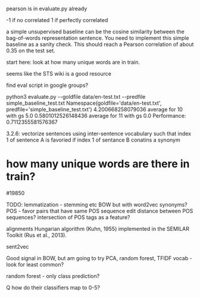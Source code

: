 pearson is in evaluate.py already

-1 if no correlated
1 if perfectly correlated



 a simple unsupervised baseline can be the cosine similarity between the bag-of-words representation sentence. You need to implement this simple baseline as a sanity check. This should reach a Pearson correlation of about 0.35 on the test set.

 start here: look at how many unique words are in train.


 seems like the STS wiki is a good resource

 find eval script in google groups?

python3 evaluate.py --goldfile data/en-test.txt --predfile simple_baseline_test.txt 
Namespace(goldfile='data/en-test.txt', predfile='simple_baseline_test.txt')
4.200668258079036 average for 10 with gs 5.0
0.5801012526148436 average for 11 with gs 0.0
Performance: 0.7112355581576367


3.2.6: vectorize sentences using inter-sentence vocabulary such that index 1 of sentence A is favoried if index 1 of sentance B conatins a synonym

# how many unique words are there in train?
#19850


TODO:
lemmatization - stemming etc
BOW but with word2vec synonyms?
POS - favor pairs that have same POS sequence
	edit distance between POS sequences?
	intersection of POS tags as a feature?

alignments
Hungarian algorithm (Kuhn, 1955) implemented in the SEMILAR Toolkit (Rus et al., 2013).


sent2vec

Good signal in BOW, but am going to try PCA, random forest, TFIDF vocab - look for least common?


random forest - only class prediction?

Q how do their classifiers map to 0-5?